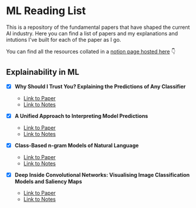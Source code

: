 # ML Reading List

This is a repository of the fundamental papers that have shaped the current AI industry. Here you can find a list of papers and my explanations and intutions I've built for each of the paper as I go.

You can find all the resources collated in a [notion page hosted here](https://www.notion.so/100-paper-challenge-aa0e53fcc7e24fe4bddd145bbb02d2b6) 👇

## Explainability in ML

- [x] **Why Should I Trust You? Explaining the Predictions of Any Classifier**
  - [Link to Paper](https://arxiv.org/abs/1602.04938) 
  - [Link to Notes](https://catkin-mars-73a.notion.site/Why-Should-I-Trust-You-Explaining-the-Predictions-of-Any-Classifier-f6b8e53417324c3f8ab5231c697be7b1)

- [x] **A Unified Approach to Interpreting Model Predictions**
  - [Link to Paper](https://arxiv.org/abs/1705.07874) 
  - [Link to Notes](https://www.notion.so/A-Unified-Approach-to-Interpreting-Model-Predictions-45622b4120ad44ce82345f1ddeaa523d)

- [x] **Class-Based n-gram Models of Natural Language**
  - [Link to Paper]([https://arxiv.org/pdf/1312.6034.pdf](https://aclanthology.org/J92-4003.pdf)) 
  - [Link to Notes](https://www.notion.so/Class-Based-n-gram-Models-of-Natural-Language-1402ef7b3d494b589e7aa0f5e018a50f)

- [x] **Deep Inside Convolutional Networks: Visualising Image Classification Models and Saliency Maps**
  - [Link to Paper](https://arxiv.org/pdf/1312.6034.pdf) 
  - [Link to Notes](https://www.notion.so/Deep-Inside-Convolutional-Networks-Visualising-Image-Classification-Models-and-Saliency-Maps-7c7e5ae1f491404eb55f3ddeb5c7a341)

